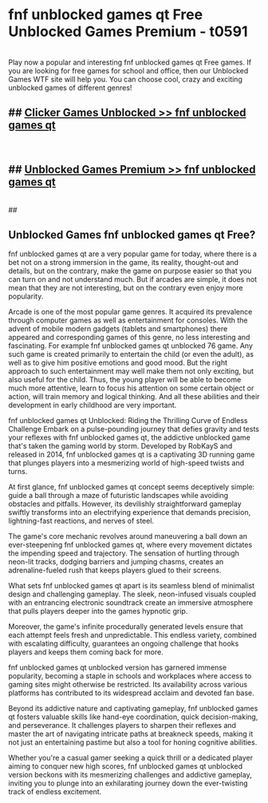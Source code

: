 # fnf unblocked games qt Free Unblocked Games Premium - t0591 <br>
<br>
Play now a popular and interesting fnf unblocked games qt Free games. If you are looking for free games for school and office, then our Unblocked Games WTF site will help you. You can choose cool, crazy and exciting unblocked games of different genres!


## ##  [Clicker Games Unblocked >> fnf unblocked games qt](http://freeplayer.one?title=fnf_unblocked_games_qt&ref=M1)
  <br>

##  ## [Unblocked Games Premium >> fnf unblocked games qt](http://freeplayer.one?title=fnf_unblocked_games_qt&ref=M1)
  <br>
  ##



## Unblocked Games fnf unblocked games qt Free?

fnf unblocked games qt are a very popular game for today, where there is a bet not on a strong immersion in the game, its reality, thought-out and details, but on the contrary, make the game on purpose easier so that you can turn on and not understand much. But if arcades are simple, it does not mean that they are not interesting, but on the contrary even enjoy more popularity.

Arcade is one of the most popular game genres. It acquired its prevalence through computer games as well as entertainment for consoles. With the advent of mobile modern gadgets (tablets and smartphones) there appeared and corresponding games of this genre, no less interesting and fascinating. For example fnf unblocked games qt unblocked 76 game. Any such game is created primarily to entertain the child (or even the adult), as well as to give him positive emotions and good mood. But the right approach to such entertainment may well make them not only exciting, but also useful for the child. Thus, the young player will be able to become much more attentive, learn to focus his attention on some certain object or action, will train memory and logical thinking. And all these abilities and their development in early childhood are very important.

fnf unblocked games qt Unblocked: Riding the Thrilling Curve of Endless Challenge
Embark on a pulse-pounding journey that defies gravity and tests your reflexes with fnf unblocked games qt, the addictive unblocked game that's taken the gaming world by storm. Developed by RobKayS and released in 2014, fnf unblocked games qt is a captivating 3D running game that plunges players into a mesmerizing world of high-speed twists and turns.

At first glance, fnf unblocked games qt concept seems deceptively simple: guide a ball through a maze of futuristic landscapes while avoiding obstacles and pitfalls. However, its devilishly straightforward gameplay swiftly transforms into an electrifying experience that demands precision, lightning-fast reactions, and nerves of steel.

The game's core mechanic revolves around maneuvering a ball down an ever-steepening fnf unblocked games qt, where every movement dictates the impending speed and trajectory. The sensation of hurtling through neon-lit tracks, dodging barriers and jumping chasms, creates an adrenaline-fueled rush that keeps players glued to their screens.

What sets fnf unblocked games qt apart is its seamless blend of minimalist design and challenging gameplay. The sleek, neon-infused visuals coupled with an entrancing electronic soundtrack create an immersive atmosphere that pulls players deeper into the games hypnotic grip.

Moreover, the game's infinite procedurally generated levels ensure that each attempt feels fresh and unpredictable. This endless variety, combined with escalating difficulty, guarantees an ongoing challenge that hooks players and keeps them coming back for more.

fnf unblocked games qt unblocked version has garnered immense popularity, becoming a staple in schools and workplaces where access to gaming sites might otherwise be restricted. Its availability across various platforms has contributed to its widespread acclaim and devoted fan base.

Beyond its addictive nature and captivating gameplay, fnf unblocked games qt fosters valuable skills like hand-eye coordination, quick decision-making, and perseverance. It challenges players to sharpen their reflexes and master the art of navigating intricate paths at breakneck speeds, making it not just an entertaining pastime but also a tool for honing cognitive abilities.

Whether you're a casual gamer seeking a quick thrill or a dedicated player aiming to conquer new high scores, fnf unblocked games qt unblocked version beckons with its mesmerizing challenges and addictive gameplay, inviting you to plunge into an exhilarating journey down the ever-twisting track of endless excitement.